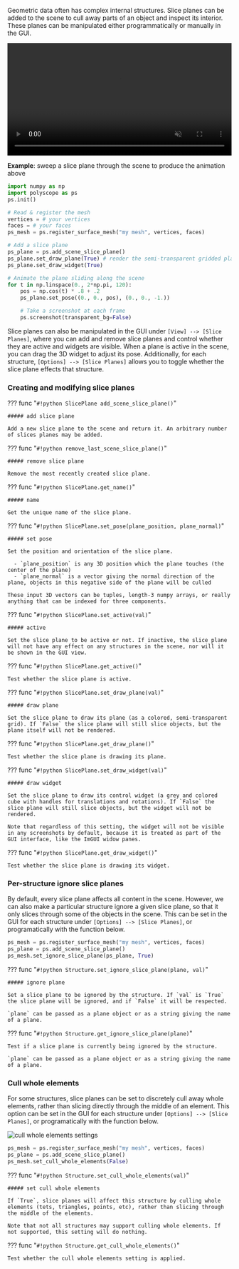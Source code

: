 Geometric data often has complex internal structures. Slice planes can be added to the scene to cull away parts of an object and inspect its interior. These planes can be manipulated either programmatically or manually in the GUI.

<video width=100% autoplay muted loop>
  <source src="/media/movies/slice_slide.mp4" type="video/mp4">
  Your browser does not support the video tag.
</video>


**Example**: sweep a slice plane through the scene to produce the animation above

```python
import numpy as np
import polyscope as ps
ps.init()

# Read & register the mesh
vertices = # your vertices
faces = # your faces
ps_mesh = ps.register_surface_mesh("my mesh", vertices, faces)

# Add a slice plane
ps_plane = ps.add_scene_slice_plane()
ps_plane.set_draw_plane(True) # render the semi-transparent gridded plane
ps_plane.set_draw_widget(True)

# Animate the plane sliding along the scene
for t in np.linspace(0., 2*np.pi, 120):
    pos = np.cos(t) * .8 + .2
    ps_plane.set_pose((0., 0., pos), (0., 0., -1.))

    # Take a screenshot at each frame
    ps.screenshot(transparent_bg=False)
```

Slice planes can also be manipulated in the GUI under `[View] --> [Slice Planes]`, where you can add and remove slice planes and control whether they are active and widgets are visible. When a plane is active in the scene, you can drag the 3D widget to adjust its pose. Additionally, for each structure, `[Options] --> [Slice Planes]` allows you to toggle whether the slice plane effects that structure.


### Creating and modifying slice planes

??? func "`#!python SlicePlane add_scene_slice_plane()`"
    
    ##### add slice plane
    
    Add a new slice plane to the scene and return it. An arbitrary number of slices planes may be added.


??? func "`#!python remove_last_scene_slice_plane()`"
    
    ##### remove slice plane
    
    Remove the most recently created slice plane.


??? func "`#!python SlicePlane.get_name()`"
    
    ##### name

    Get the unique name of the slice plane.


??? func "`#!python SlicePlane.set_pose(plane_position, plane_normal)`"
    
    ##### set pose

    Set the position and orientation of the slice plane.

      - `plane_position` is any 3D position which the plane touches (the center of the plane)
      - `plane_normal` is a vector giving the normal direction of the plane, objects in this negative side of the plane will be culled

    These input 3D vectors can be tuples, length-3 numpy arrays, or really anything that can be indexed for three components.
    


??? func "`#!python SlicePlane.set_active(val)`"
    
    ##### active
 
    Set the slice plane to be active or not. If inactive, the slice plane will not have any effect on any structures in the scene, nor will it be shown in the GUI view.


??? func "`#!python SlicePlane.get_active()`"
    
    Test whether the slice plane is active.


??? func "`#!python SlicePlane.set_draw_plane(val)`"
    
    ##### draw plane
    
    Set the slice plane to draw its plane (as a colored, semi-transparent grid). If `False` the slice plane will still slice objects, but the plane itself will not be rendered.


??? func "`#!python SlicePlane.get_draw_plane()`"
    
    Test whether the slice plane is drawing its plane.


??? func "`#!python SlicePlane.set_draw_widget(val)`"
    
    ##### draw widget
    
    Set the slice plane to draw its control widget (a grey and colored cube with handles for translations and rotations). If `False` the slice plane will still slice objects, but the widget will not be rendered.

    Note that regardless of this setting, the widget will not be visible in any screenshots by default, because it is treated as part of the GUI interface, like the ImGUI widow panes.


??? func "`#!python SlicePlane.get_draw_widget()`"
    
    Test whether the slice plane is drawing its widget.


### Per-structure ignore slice planes

By default, every slice plane affects all content in the scene. However, we can also make a particular structure ignore a given slice plane, so that it only slices through some of the objects in the scene. This can be set in the GUI for each structure under `[Options] --> [Slice Planes]`, or programatically with the function below.

```python
ps_mesh = ps.register_surface_mesh("my mesh", vertices, faces)
ps_plane = ps.add_scene_slice_plane()
ps_mesh.set_ignore_slice_plane(ps_plane, True)
```


??? func "`#!python Structure.set_ignore_slice_plane(plane, val)`"
    
    ##### ignore plane
    
    Set a slice plane to be ignored by the structure. If `val` is `True` the slice plane will be ignored, and if `False` it will be respected.

    `plane` can be passed as a plane object or as a string giving the name of a plane.

??? func "`#!python Structure.get_ignore_slice_plane(plane)`"

    Test if a slice plane is currently being ignored by the structure.
    
    `plane` can be passed as a plane object or as a string giving the name of a plane.

### Cull whole elements

For some structures, slice planes can be set to discretely cull away whole elements, rather than slicing directly through the middle of an element.  This option can be set in the GUI for each structure under `[Options] --> [Slice Planes]`, or programatically with the function below.

![cull whole elements settings](/media/cull_whole_elements.png)

```python
ps_mesh = ps.register_surface_mesh("my mesh", vertices, faces)
ps_plane = ps.add_scene_slice_plane()
ps_mesh.set_cull_whole_elements(False)
```

??? func "`#!python Structure.set_cull_whole_elements(val)`"
    
    ##### set cull whole elements

    If `True`, slice planes will affect this structure by culling whole elements (tets, triangles, points, etc), rather than slicing through the middle of the elements.

    Note that not all structures may support culling whole elements. If not supported, this setting will do nothing.

??? func "`#!python Structure.get_cull_whole_elements()`"

    Test whether the cull whole elements setting is applied.

